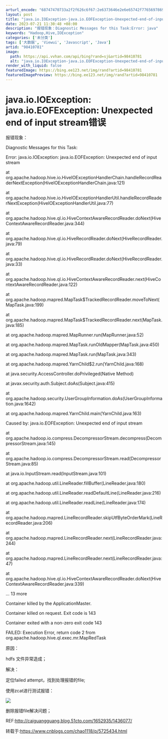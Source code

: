 ```yaml
---
arturl_encode: "68747470733a2f2f626c6f67:2e6373646e2e6e65742f77656978696e5f3330343137343837:2f61727469636c652f64657461696c732f3938343130373831"
layout: post
title: "java.io.IOException-java.io.EOFException-Unexpected-end-of-input-stream错误"
date: 2023-07-21 11:30:48 +08:00
description: "报错现象：Diagnostic Messages for this Task:Error: java"
keywords: "Hadoop,Hive,IOException"
categories: ['未分类']
tags: ['大数据', 'Viewui', 'Javascript', 'Java']
artid: "98410781"
image:
  path: https://api.vvhan.com/api/bing?rand=sj&artid=98410781
  alt: "java.io.IOException-java.io.EOFException-Unexpected-end-of-input-stream错误"
render_with_liquid: false
featuredImage: https://bing.ee123.net/img/rand?artid=98410781
featuredImagePreview: https://bing.ee123.net/img/rand?artid=98410781
---
```


# java.io.IOException: java.io.EOFException: Unexpected end of input stream错误

报错现象：

Diagnostic Messages for this Task:
  
Error: java.io.IOException: java.io.EOFException: Unexpected end of input stream
  
at org.apache.hadoop.hive.io.HiveIOExceptionHandlerChain.handleRecordReaderNextException(HiveIOExceptionHandlerChain.java:121)
  
at org.apache.hadoop.hive.io.HiveIOExceptionHandlerUtil.handleRecordReaderNextException(HiveIOExceptionHandlerUtil.java:77)
  
at org.apache.hadoop.hive.ql.io.HiveContextAwareRecordReader.doNext(HiveContextAwareRecordReader.java:344)
  
at org.apache.hadoop.hive.ql.io.HiveRecordReader.doNext(HiveRecordReader.java:79)
  
at org.apache.hadoop.hive.ql.io.HiveRecordReader.doNext(HiveRecordReader.java:33)
  
at org.apache.hadoop.hive.ql.io.HiveContextAwareRecordReader.next(HiveContextAwareRecordReader.java:122)
  
at org.apache.hadoop.mapred.MapTask$TrackedRecordReader.moveToNext(MapTask.java:199)
  
at org.apache.hadoop.mapred.MapTask$TrackedRecordReader.next(MapTask.java:185)
  
at org.apache.hadoop.mapred.MapRunner.run(MapRunner.java:52)
  
at org.apache.hadoop.mapred.MapTask.runOldMapper(MapTask.java:450)
  
at org.apache.hadoop.mapred.MapTask.run(MapTask.java:343)
  
at org.apache.hadoop.mapred.YarnChild$2.run(YarnChild.java:168)
  
at java.security.AccessController.doPrivileged(Native Method)
  
at javax.security.auth.Subject.doAs(Subject.java:415)
  
at org.apache.hadoop.security.UserGroupInformation.doAs(UserGroupInformation.java:1642)
  
at org.apache.hadoop.mapred.YarnChild.main(YarnChild.java:163)
  
Caused by: java.io.EOFException: Unexpected end of input stream
  
at org.apache.hadoop.io.compress.DecompressorStream.decompress(DecompressorStream.java:145)
  
at org.apache.hadoop.io.compress.DecompressorStream.read(DecompressorStream.java:85)
  
at java.io.InputStream.read(InputStream.java:101)
  
at org.apache.hadoop.util.LineReader.fillBuffer(LineReader.java:180)
  
at org.apache.hadoop.util.LineReader.readDefaultLine(LineReader.java:216)
  
at org.apache.hadoop.util.LineReader.readLine(LineReader.java:174)
  
at org.apache.hadoop.mapred.LineRecordReader.skipUtfByteOrderMark(LineRecordReader.java:206)
  
at org.apache.hadoop.mapred.LineRecordReader.next(LineRecordReader.java:244)
  
at org.apache.hadoop.mapred.LineRecordReader.next(LineRecordReader.java:47)
  
at org.apache.hadoop.hive.ql.io.HiveContextAwareRecordReader.doNext(HiveContextAwareRecordReader.java:339)
  
... 13 more

Container killed by the ApplicationMaster.
  
Container killed on request. Exit code is 143
  
Container exited with a non-zero exit code 143

FAILED: Execution Error, return code 2 from org.apache.hadoop.hive.ql.exec.mr.MapRedTask

原因：

hdfs 文件异常造成；

解决：

定位failed attempt，找到处理报错的file;

使用zcat进行测试报错：

![](//images2015.cnblogs.com/blog/359231/201608/359231-20160801125954325-1736686615.png)

删除报错file解决问题；

REF:http://caiguangguang.blog.51cto.com/1652935/1436077/

转载于:https://www.cnblogs.com/chao1118/p/5725434.html